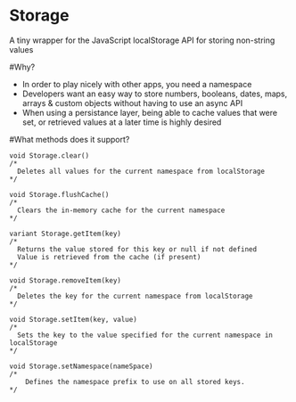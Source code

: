 # Storage
A tiny wrapper for the JavaScript localStorage API for storing non-string values

#Why?
- In order to play nicely with other apps, you need a namespace
- Developers want an easy way to store numbers, booleans, dates, maps, arrays & custom objects without having to use an async API
- When using a persistance layer, being able to cache values that were set, or retrieved values at a later time is highly desired

#What methods does it support?

    void Storage.clear()
    /*
      Deletes all values for the current namespace from localStorage
    */

    void Storage.flushCache()
    /*
      Clears the in-memory cache for the current namespace
    */

    variant Storage.getItem(key)
    /*
      Returns the value stored for this key or null if not defined
      Value is retrieved from the cache (if present)
    */
		
    void Storage.removeItem(key)
    /*
      Deletes the key for the current namespace from localStorage
    */
		
    void Storage.setItem(key, value)
    /*
      Sets the key to the value specified for the current namespace in localStorage
    */
		
    void Storage.setNamespace(nameSpace)
    /*
    	Defines the namespace prefix to use on all stored keys.
    */
		
		
		
		
		
